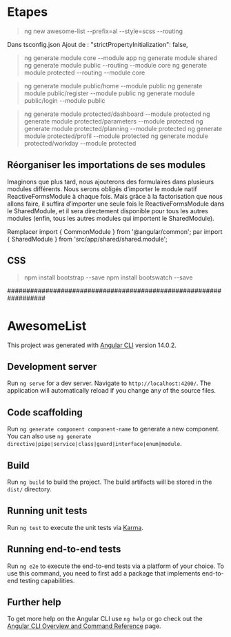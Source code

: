 # Etapes

> ng new awesome-list --prefix=al --style=scss --routing

Dans tsconfig.json
Ajout de : "strictPropertyInitialization": false,

> ng generate module core --module app
> ng generate module shared
> ng generate module public --routing --module core
> ng generate module protected --routing --module core

> ng generate module public/home --module public
> ng generate module public/register --module public
> ng generate module public/login --module public 

> ng generate module protected/dashboard --module protected
> ng generate module protected/parameters --module protected 
> ng generate module protected/planning --module protected
> ng generate module protected/profil --module protected
> ng generate module protected/workday --module protected


## Réorganiser les importations de ses modules
Imaginons que plus tard, nous ajouterons des formulaires dans plusieurs modules différents. Nous serons obligés d’importer le module natif ReactiveFormsModule à chaque fois. Mais grâce à la factorisation que nous allons faire, il suffira d’importer une seule fois le ReactiveFormsModule dans le SharedModule, et il sera directement disponible pour tous les autres modules (enfin, tous les autres modules qui importent le SharedModule).

Remplacer
import { CommonModule } from '@angular/common';
par 
import { SharedModule } from 'src/app/shared/shared.module';

## CSS

> npm install bootstrap --save
> npm install bootswatch --save















##################################################################

# AwesomeList

This project was generated with [Angular CLI](https://github.com/angular/angular-cli) version 14.0.2.

## Development server

Run `ng serve` for a dev server. Navigate to `http://localhost:4200/`. The application will automatically reload if you change any of the source files.

## Code scaffolding

Run `ng generate component component-name` to generate a new component. You can also use `ng generate directive|pipe|service|class|guard|interface|enum|module`.

## Build

Run `ng build` to build the project. The build artifacts will be stored in the `dist/` directory.

## Running unit tests

Run `ng test` to execute the unit tests via [Karma](https://karma-runner.github.io).

## Running end-to-end tests

Run `ng e2e` to execute the end-to-end tests via a platform of your choice. To use this command, you need to first add a package that implements end-to-end testing capabilities.

## Further help

To get more help on the Angular CLI use `ng help` or go check out the [Angular CLI Overview and Command Reference](https://angular.io/cli) page.
